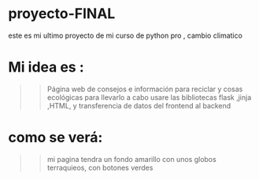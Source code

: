 # proyecto-FINAL
este es mi ultimo proyecto de mi curso de python pro , cambio climatico
# Mi idea es :
>> Página web de consejos e información para reciclar y cosas ecológicas
>>para llevarlo a cabo usare las bibliotecas flask ,jinja ,HTML, y transferencia de datos del frontend al backend
# como se verá:

>> mi pagina tendra un fondo amarillo con unos globos terraquieos, con botones verdes

